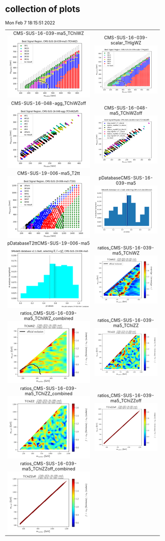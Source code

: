 # collection of plots
Mon Feb  7 18:15:51 2022

|                    |                  |
|:------------------:|:----------------:|
|  CMS-SUS-16-039-ma5_TChiWZ ![./bestSR_CMS-SUS-16-039-ma5_TChiWZ.png](./bestSR_CMS-SUS-16-039-ma5_TChiWZ.png?1644254151.6121466) |  CMS-SUS-16-039-scalar_THigWZ ![./bestSR_CMS-SUS-16-039-scalar_THigWZ.png](./bestSR_CMS-SUS-16-039-scalar_THigWZ.png?1644254151.6121466) |
|  CMS-SUS-16-048-agg_TChiWZoff ![./bestSR_CMS-SUS-16-048-agg_TChiWZoff.png](./bestSR_CMS-SUS-16-048-agg_TChiWZoff.png?1644254151.6121466) |  CMS-SUS-16-048-ma5_TChiWZoff ![./bestSR_CMS-SUS-16-048-ma5_TChiWZoff.png](./bestSR_CMS-SUS-16-048-ma5_TChiWZoff.png?1644254151.6121466) |
|  CMS-SUS-19-006-ma5_T2tt ![./bestSR_CMS-SUS-19-006-ma5_T2tt.png](./bestSR_CMS-SUS-19-006-ma5_T2tt.png?1644254151.6121466) |  pDatabaseCMS-SUS-16-039-ma5 ![./pDatabaseCMS-SUS-16-039-ma5.png](./pDatabaseCMS-SUS-16-039-ma5.png?1644254151.6121466) |
|  pDatabaseT2ttCMS-SUS-19-006-ma5 ![./pDatabaseT2ttCMS-SUS-19-006-ma5.png](./pDatabaseT2ttCMS-SUS-19-006-ma5.png?1644254151.6121466) |  ratios_CMS-SUS-16-039-ma5_TChiWZ ![./ratios_CMS-SUS-16-039-ma5_TChiWZ.png](./ratios_CMS-SUS-16-039-ma5_TChiWZ.png?1644254151.6121466) |
|  ratios_CMS-SUS-16-039-ma5_TChiWZ_combined ![./ratios_CMS-SUS-16-039-ma5_TChiWZ_combined.png](./ratios_CMS-SUS-16-039-ma5_TChiWZ_combined.png?1644254151.6121466) |  ratios_CMS-SUS-16-039-ma5_TChiZZ ![./ratios_CMS-SUS-16-039-ma5_TChiZZ.png](./ratios_CMS-SUS-16-039-ma5_TChiZZ.png?1644254151.6121466) |
|  ratios_CMS-SUS-16-039-ma5_TChiZZ_combined ![./ratios_CMS-SUS-16-039-ma5_TChiZZ_combined.png](./ratios_CMS-SUS-16-039-ma5_TChiZZ_combined.png?1644254151.6121466) |  ratios_CMS-SUS-16-039-ma5_TChiZZoff ![./ratios_CMS-SUS-16-039-ma5_TChiZZoff.png](./ratios_CMS-SUS-16-039-ma5_TChiZZoff.png?1644254151.6121466) |
|  ratios_CMS-SUS-16-039-ma5_TChiZZoff_combined ![./ratios_CMS-SUS-16-039-ma5_TChiZZoff_combined.png](./ratios_CMS-SUS-16-039-ma5_TChiZZoff_combined.png?1644254151.6121466) 